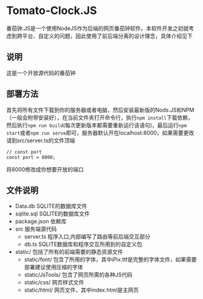 # Tomato-Clock.JS
番茄钟.JS是一个使用NodeJS作为后端的网页番茄钟软件。本软件开发之初就考虑到跨平台、自定义的问题，因此使用了前后端分离的设计理念，具体介绍见下

## 说明
这是一个开放源代码的番茄钟

## 部署方法
首先将所有文件下载到你的服务器或者电脑，然后安装最新版的Nods.JS和NPM（一般会附带安装好），在当前文件夹打开命令行，执行`npm install`下载依赖，然后执行`npm run build`(每次更新版本都需要重新运行该语句)，最后运行`npm start`或者`npm run serve`即可，服务器默认开在localhost:8000，如果需要更改请到src/server.ts的文件顶端
```
// const port
const port = 8000;
```
将8000修改成你想要开放的端口

## 文件说明
- Data.db SQLITE的数据库文件
- sqlite.sql SQLITE的数据库文件
- package.json 依赖库
- src 服务端源代码
  - server.ts 程序入口,内部编写了路由等前后端交互部分
  - db.ts SQLITE数据库和程序交互所用到的自定义包
- static/ 包括了所有的前端需要的静态资源文件
  - static/font/ 包含了所用的字体，其中iPix.ttf是完整的字体文件，如果需要部署建议使用压缩的字体
  - static/JsTools/ 包含了网页所需的各种JS代码
  - static/css/ 网页样式文件
  - static/html/ 网页文件，其中index.html是主网页

